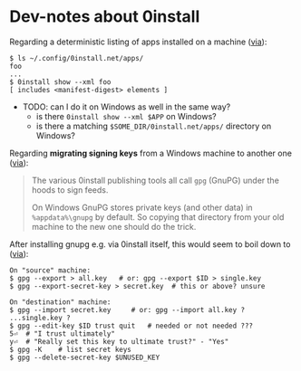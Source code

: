 # Dev-notes about 0install

Regarding a deterministic listing of apps installed on a machine
([via](https://sourceforge.net/p/zero-install/mailman/zero-install-devel/thread/CACZYt3RWbfbpH9p9icPfMoqH6o2Bo%3DVQoi7KnOtNZSpwNQbf8g%40mail.gmail.com/#msg58728255)):

```
$ ls ~/.config/0install.net/apps/
foo
...
$ 0install show --xml foo
[ includes <manifest-digest> elements ]
```
 - TODO: can I do it on Windows as well in the same way?
   - is there `0install show --xml $APP` on Windows?
   - is there a matching `$SOME_DIR/0install.net/apps/` directory on Windows?
  
Regarding **migrating signing keys** from a Windows machine to another one
([via](https://github.com/0install/docs/issues/26#issuecomment-2081639062)):

> The various 0install publishing tools all call `gpg` (GnuPG) under the hoods to sign feeds.
>
> On Windows GnuPG stores private keys (and other data) in `%appdata%\gnupg` by default.
> So copying that directory from your old machine to the new one should do the trick.

After installing gnupg e.g. via 0install itself, this would seem to boil down to
([via](https://unix.stackexchange.com/a/392355)):

```
On "source" machine:
$ gpg --export > all.key   # or: gpg --export $ID > single.key
$ gpg --export-secret-key > secret.key  # this or above? unsure

On "destination" machine:
$ gpg --import secret.key     # or: gpg --import all.key ? ...single.key ?
$ gpg --edit-key $ID trust quit   # needed or not needed ???
5⏎  # "I trust ultimately"
y⏎  # "Really set this key to ultimate trust?" - "Yes"
$ gpg -K    # list secret keys
$ gpg --delete-secret-key $UNUSED_KEY
```
